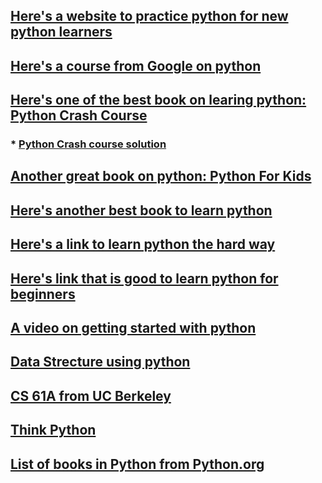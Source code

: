 ## [Here's a website to practice python for new python learners](https://www.practicepython.org/resources-for-learners/)

## [Here's a course from Google on python](https://developers.google.com/edu/python/)

## [Here's one of the best book on learing python: Python Crash Course](https://github.com/MrAlex6204/Books/blob/master/python-crash-course.pdf)
### * [Python Crash course solution](https://ehmatthes.github.io/pcc/index.html)

## [Another great book on python: Python For Kids](https://doc.lagout.org/programmation/python/Python%20for%20Kids_%20A%20Playful%20Introduction%20to%20Programming%20%5BBriggs%202012-12-22%5D.pdf)

## [Here's another best book to learn python](https://www.souravsengupta.com/cds2015/python/LPTHW.pdf)

## [Here's a link to learn python the hard way](https://learnpythonthehardway.org/python3/)

## [Here's link that is good to learn python for beginners](https://github.com/noisebridge/PythonClass)

## [A video on getting started with python](https://www.youtube.com/watch?v=oy4GOI9vn5M)

## [Data Strecture using python](https://interactivepython.org/courselib/static/pythonds/index.html#problem-solving-with-algorithms-and-data-structures-using-python)

## [ CS 61A from UC Berkeley](https://cs61a.org/)

## [Think Python](http://greenteapress.com/wp/think-python/)

## [List of books in Python from Python.org](https://wiki.python.org/moin/IntroductoryBooks)
